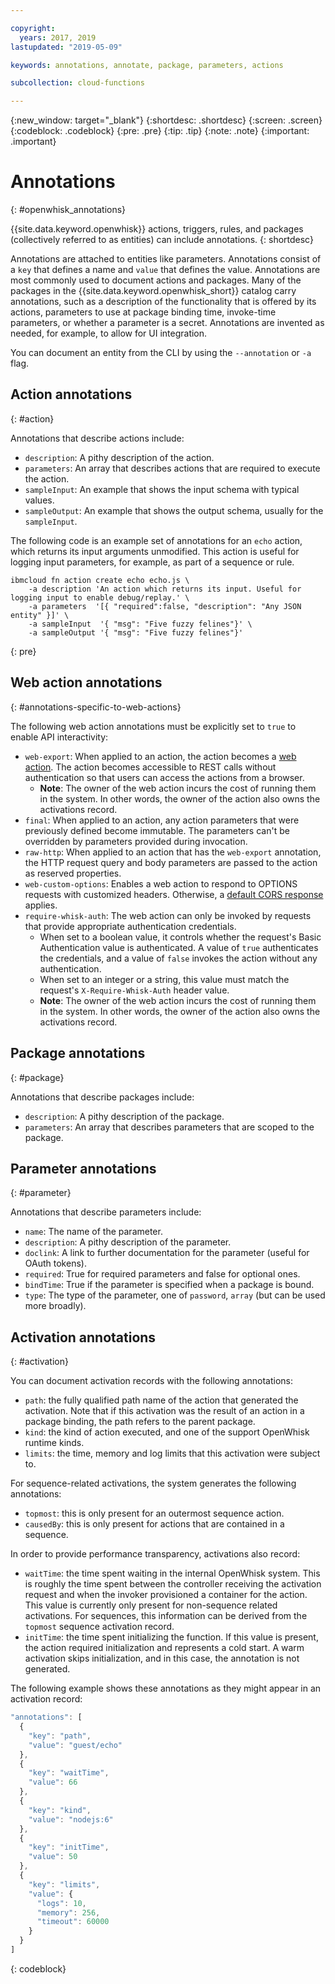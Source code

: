 ```yaml
---

copyright:
  years: 2017, 2019
lastupdated: "2019-05-09"

keywords: annotations, annotate, package, parameters, actions

subcollection: cloud-functions

---
```


{:new_window: target="_blank"}
{:shortdesc: .shortdesc}
{:screen: .screen}
{:codeblock: .codeblock}
{:pre: .pre}
{:tip: .tip}
{:note: .note}
{:important: .important}

# Annotations
{: #openwhisk_annotations}

{{site.data.keyword.openwhisk}} actions, triggers, rules, and packages (collectively referred to as entities) can include annotations.
{: shortdesc}

Annotations are attached to entities like parameters. Annotations consist of a `key` that defines a name and `value` that defines the value. Annotations are most commonly used to document actions and packages. Many of the packages in the {{site.data.keyword.openwhisk_short}} catalog carry annotations, such as a description of the functionality that is offered by its actions, parameters to use at package binding time, invoke-time parameters, or whether a parameter is a secret. Annotations are invented as needed, for example, to allow for UI integration.

You can document an entity from the CLI by using the `--annotation` or `-a` flag.

## Action annotations
{: #action}

Annotations that describe actions include:

- `description`: A pithy description of the action.
- `parameters`: An array that describes actions that are required to execute the action.
- `sampleInput`: An example that shows the input schema with typical values.
- `sampleOutput`: An example that shows the output schema, usually for the `sampleInput`.



The following code is an example set of annotations for an `echo` action, which returns its input arguments unmodified. This action is useful for logging input parameters, for example, as part of a sequence or rule.

```
ibmcloud fn action create echo echo.js \
    -a description 'An action which returns its input. Useful for logging input to enable debug/replay.' \
    -a parameters  '[{ "required":false, "description": "Any JSON entity" }]' \
    -a sampleInput  '{ "msg": "Five fuzzy felines"}' \
    -a sampleOutput '{ "msg": "Five fuzzy felines"}'
```
{: pre}

## Web action annotations
{: #annotations-specific-to-web-actions}

The following web action annotations must be explicitly set to `true` to enable API interactivity:

- `web-export`: When applied to an action, the action becomes a [web action](/docs/openwhisk?topic=cloud-functions-openwhisk_webactions). The action becomes accessible to REST calls without authentication so that users can access the actions from a browser.
    * **Note**: The owner of the web action incurs the cost of running them in the system. In other words, the owner of the action also owns the activations record.
- `final`: When applied to an action, any action parameters that were previously defined become immutable. The parameters can't be overridden by parameters provided during invocation.
- `raw-http`: When applied to an action that has the `web-export` annotation, the HTTP request query and body parameters are passed to the action as reserved properties.
- `web-custom-options`: Enables a web action to respond to OPTIONS requests with customized headers. Otherwise, a [default CORS response](/docs/openwhisk?topic=cloud-functions-openwhisk_webactions#options-requests) applies.
- `require-whisk-auth`: The web action can only be invoked by requests that provide appropriate authentication credentials.
    * When set to a boolean value, it controls whether the request's Basic Authentication value is authenticated. A value of `true` authenticates the credentials, and a value of `false` invokes the action without any authentication.
    * When set to an integer or a string, this value must match the request's `X-Require-Whisk-Auth` header value.
    * **Note**: The owner of the web action incurs the cost of running them in the system. In other words, the owner of the action also owns the activations record.

## Package annotations
{: #package}

Annotations that describe packages include:

- `description`: A pithy description of the package.
- `parameters`: An array that describes parameters that are scoped to the package.

## Parameter annotations
{: #parameter}

Annotations that describe parameters include:

- `name`: The name of the parameter.
- `description`: A pithy description of the parameter.
- `doclink`: A link to further documentation for the parameter (useful for OAuth tokens).
- `required`: True for required parameters and false for optional ones.
- `bindTime`: True if the parameter is specified when a package is bound.
- `type`: The type of the parameter, one of `password`, `array` (but can be used more broadly).

## Activation annotations
{: #activation}

You can document activation records with the following annotations:

- `path`: the fully qualified path name of the action that generated the activation. Note that if this activation was the result of an action in a package binding, the path refers to the parent package.
- `kind`: the kind of action executed, and one of the support OpenWhisk runtime kinds.
- `limits`: the time, memory and log limits that this activation were subject to.

For sequence-related activations, the system generates the following annotations:

- `topmost`: this is only present for an outermost sequence action.
- `causedBy`: this is only present for actions that are contained in a sequence.

In order to provide performance transparency, activations also record:

- `waitTime`: the time spent waiting in the internal OpenWhisk system. This is roughly the time spent between the controller receiving the activation request and when the invoker provisioned a container for the action. This value is currently only present for non-sequence related activations. For sequences, this information can be derived from the `topmost` sequence activation record.
- `initTime`: the time spent initializing the function. If this value is present, the action required initialization and represents a cold start. A warm activation skips initialization, and in this case, the annotation is not generated.

The following example shows these annotations as they might appear in an activation record:

```javascript
"annotations": [
  {
    "key": "path",
    "value": "guest/echo"
  },
  {
    "key": "waitTime",
    "value": 66
  },
  {
    "key": "kind",
    "value": "nodejs:6"
  },
  {
    "key": "initTime",
    "value": 50
  },
  {
    "key": "limits",
    "value": {
      "logs": 10,
      "memory": 256,
      "timeout": 60000
    }
  }
]
```
{: codeblock}
